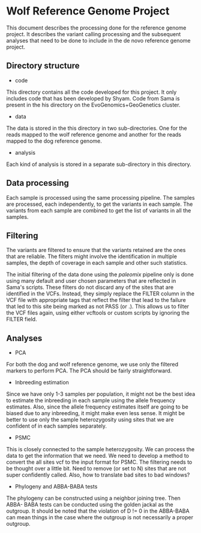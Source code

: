 Wolf Reference Genome Project
=============================

This document describes the processing done for the reference
genome project. It describes the variant calling processing 
and the subsequent analyses that need to be done to include 
in the de novo reference genome project. 

Directory structure
-------------------
* code

This directory contains all the code developed for this project. It 
only includes code that has been developed by Shyam. Code from Sama
is present in the his directory on the EvoGenomics+GeoGenetics cluster.

* data

The data is stored in the this directory in two sub-directories.
One for the reads mapped to the wolf reference genome and another
for the reads mapped to the dog reference genome.

* analysis

Each kind of analysis is stored in a separate sub-directory in this
directory.

Data processing
---------------
Each sample is processed using the same processing pipeline. 
The samples are processed, each independently, to get the 
variants in each sample. The variants from each sample are 
combined to get the list of variants in all the samples. 

Filtering
---------
The variants are filtered to ensure that the variants retained 
are the ones that are reliable. The filters might involve the 
identification in multiple samples, the depth of coverage in 
each sample and other such statistics. 

The initial filtering of the data done using the _paleomix_ 
pipeline only is done using many default and user chosen 
parameters that are reflected in Sama's scripts. These filters 
do not discard any of the sites that are identified in the VCFs.
Instead, they simply replace the FILTER column in the VCF file with
appropriate tags that reflect the filter that lead to the failure
that led to this site being marked as not PASS (or .). This allows
us to filter the VCF files again, using either vcftools or custom
scripts by ignoring the FILTER field.


Analyses
--------
* PCA

For both the dog and wolf reference genome, we use only the filtered
markers to perform PCA. The PCA should be fairly straightforward.

* Inbreeding estimation

Since we have only 1-3 samples per population, it might not be the best 
idea to estimate the inbreeding in each sample using the allele frequency
estimates. Also, since the allele frequency estimates itself are going to 
be biased due to any inbreeding, it might make even less sense. It might 
be better to use only the sample heterozygosity using sites that we are 
confident of in each samples separately.

* PSMC

This is closely connected to the sample heterozygosity. We can process the 
data to get the information that we need. We need to develop a method to 
convert the all sites vcf to the input format for PSMC. The filtering 
needs to be thought over a little bit. Need to remove (or set to N) sites
that are not super confidently called. Also, how to translate bad sites to 
bad windows?

* Phylogeny and ABBA-BABA tests

The phylogeny can be constructed using a neighbor joining tree. Then ABBA-
BABA tests can be conducted using the golden jackal as the outgroup. It should
be noted that the violation of D != 0 in the ABBA-BABA can mean things in the 
case where the outgroup is not necessarily a proper outgroup. 
